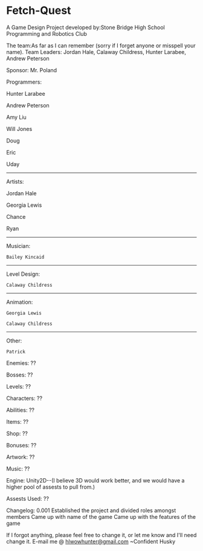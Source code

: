 Fetch-Quest
===========
A Game Design Project developed by:Stone Bridge High School Programming and Robotics Club

The team:As far as I can remember (sorry if I forget anyone or misspell your name).
Team Leaders:
	Jordan Hale, 
	Calaway Childress, 
	Hunter Larabee, 
	Andrew Peterson

Sponsor:
	Mr. Poland

Programmers:

  Hunter Larabee
  
  Andrew Peterson
  
  Amy Liu
  
  Will Jones
  
  Doug
  
  Eric
  
  Uday

--------------------

Artists:

  Jordan Hale
  
  Georgia Lewis
  
  Chance
  
  Ryan

--------------------

Musician:

	Bailey Kincaid

--------------------
	
Level Design:

	Calaway Childress
	
--------------------
	
Animation:

	Georgia Lewis
	
	Calaway Childress
	
--------------------
	
Other:

	Patrick

Enemies:
	??
	
Bosses:
	??
	
Levels:
	??
	
Characters:
	??
	
Abilities:
	??
	
Items:
	??
	
Shop:
	??
	
Bonuses:
	??
	
Artwork:
	??
	
Music:
	??
	
Engine:
	Unity2D--(I believe 3D would work better, and we would have a higher pool of assests to pull from.)
	
Assests Used:
	??
	
Changelog:
	0.001
		Established the project and divided roles amongst members
		Came up with name of the game
		Came up with the features of the game
		

If I forgot anything, please feel free to change it, or let me know and I'll need change it.
E-mail me @ hlwowhunter@gmail.com
~Confident Husky
